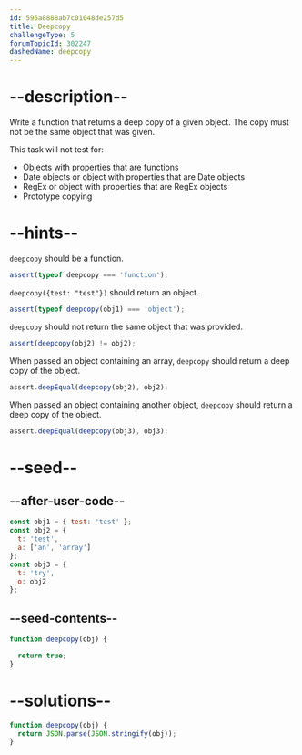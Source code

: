 ```yaml
---
id: 596a8888ab7c01048de257d5
title: Deepcopy
challengeType: 5
forumTopicId: 302247
dashedName: deepcopy
---
```


# --description--

Write a function that returns a deep copy of a given object. The copy must not be the same object that was given.

This task will not test for:

<ul>
  <li>Objects with properties that are functions</li>
  <li>Date objects or object with properties that are Date objects</li>
  <li>RegEx or object with properties that are RegEx objects</li>
  <li>Prototype copying</li>
</ul>

# --hints--

`deepcopy` should be a function.

```js
assert(typeof deepcopy === 'function');
```

`deepcopy({test: "test"})` should return an object.

```js
assert(typeof deepcopy(obj1) === 'object');
```

`deepcopy` should not return the same object that was provided.

```js
assert(deepcopy(obj2) != obj2);
```

When passed an object containing an array, `deepcopy` should return a deep copy of the object.

```js
assert.deepEqual(deepcopy(obj2), obj2);
```

When passed an object containing another object, `deepcopy`  should return a deep copy of the object.

```js
assert.deepEqual(deepcopy(obj3), obj3);
```

# --seed--

## --after-user-code--

```js
const obj1 = { test: 'test' };
const obj2 = {
  t: 'test',
  a: ['an', 'array']
};
const obj3 = {
  t: 'try',
  o: obj2
};
```

## --seed-contents--

```js
function deepcopy(obj) {

  return true;
}
```

# --solutions--

```js
function deepcopy(obj) {
  return JSON.parse(JSON.stringify(obj));
}
```
